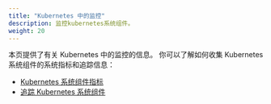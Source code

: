 ```yaml
---
title: "Kubernetes 中的监控"
description: 监控kubernetes系统组件。
weight: 20
---
```


<!--
This page provides resources that describe monitoring in Kubernetes. You can learn how to collect system metrics and traces for Kubernetes system components:

* [Metrics For Kubernetes System Components](/docs/concepts/cluster-administration/system-metrics/)
* [Traces For Kubernetes System Components](/docs/concepts/cluster-administration/system-traces/)
-->
本页提供了有关 Kubernetes 中的监控的信息。
你可以了解如何收集 Kubernetes 系统组件的系统指标和追踪信息：

* [Kubernetes 系统组件指标](/zh-cn/docs/concepts/cluster-administration/system-metrics/)
* [追踪 Kubernetes 系统组件](/zh-cn/docs/concepts/cluster-administration/system-traces/)
